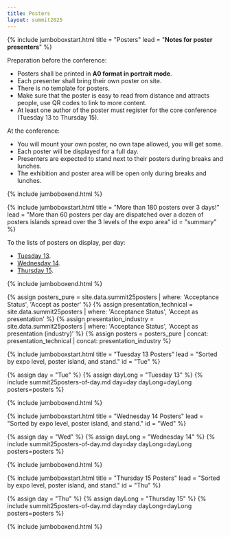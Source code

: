 ```yaml
---
title: Posters
layout: summit2025
---
```


{% include jumboboxstart.html 
    title = "Posters"
    lead = "**Notes for poster presenters**"
%}

Preparation before the conference:
 - Posters shall be printed in **A0 format in portrait mode**.
 - Each presenter shall bring their own poster on site.
 - There is no template for posters.
 - Make sure that the poster is easy to read from distance and
   attracts people, use QR codes to link to more content.
 - At least one author of the poster must register for the core
   conference (Tuesday 13 to Thursday 15).

At the conference:
 - You will mount your own poster, no own tape allowed, you will get
   some.
 - Each poster will be displayed for a full day.
 - Presenters are expected to stand next to their posters during
   breaks and lunches.
 - The exhibition and poster area will be open only during breaks and
   lunches.

{% include jumboboxend.html %}

{% include jumboboxstart.html
    title = "More than 180 posters over 3 days!"
    lead = "More than 60 posters per day are dispatched over a dozen of posters islands spread over the 3 levels of the expo area"
	id = "summary"
%}

To the lists of posters on display, per day:
<ul>
<li><a href="#Tue">Tuesday 13</a>.</li>
<li><a href="#Wed">Wednesday 14</a>.</li>
<li><a href="#Thu">Thursday 15</a>.</li>
</ul>

{% include jumboboxend.html %}


{% assign posters_pure           = site.data.summit25posters | where: 'Acceptance Status', 'Accept as poster' %}
{% assign presentation_technical = site.data.summit25posters | where: 'Acceptance Status', 'Accept as presentation' %}
{% assign presentation_industry  = site.data.summit25posters | where: 'Acceptance Status', 'Accept as presentation (industry)' %}
{% assign posters = posters_pure | concat: presentation_technical | concat: presentation_industry %}

{% include jumboboxstart.html
    title = "Tuesday 13 Posters"
    lead =  "Sorted by expo level, poster island, and stand."
	id =    "Tue"
%}

{% assign day = "Tue" %}
{% assign dayLong = "Tuesday 13" %}
{% include summit25posters-of-day.md day=day dayLong=dayLong posters=posters %}

{% include jumboboxend.html %}

{% include jumboboxstart.html
    title = "Wednesday 14 Posters"
    lead =  "Sorted by expo level, poster island, and stand."
	id =    "Wed"
%}

{% assign day = "Wed" %}
{% assign dayLong = "Wednesday 14" %}
{% include summit25posters-of-day.md day=day dayLong=dayLong posters=posters %}

{% include jumboboxend.html %}

{% include jumboboxstart.html
    title = "Thursday 15 Posters"
    lead =  "Sorted by expo level, poster island, and stand."
	id =    "Thu"
%}

{% assign day = "Thu" %}
{% assign dayLong = "Thursday 15" %}
{% include summit25posters-of-day.md day=day dayLong=dayLong posters=posters %}

{% include jumboboxend.html %}
